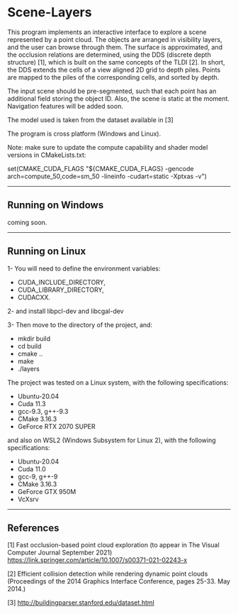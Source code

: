 # Scene-Layers

This program implements an interactive interface to explore a scene represented by a point cloud. The objects are arranged in visibility layers, and the user can browse through them. The surface is approximated, and the occlusion relations are determined, using the DDS (discrete depth structure) [1], which is built on the same concepts of the TLDI [2]. In short, the DDS extends the cells of a view aligned 2D grid to depth piles. Points are mapped to the piles of the corresponding cells, and sorted by depth.

The input scene should be pre-segmented, such that each point has an additional field storing the object ID. Also, the scene is static at the moment. Navigation features will be added soon.

The model used is taken from the dataset available in [3]

The program is cross platform (Windows and Linux).

Note: make sure to update the compute capability and shader model versions in CMakeLists.txt:

set(CMAKE_CUDA_FLAGS "${CMAKE_CUDA_FLAGS} -gencode arch=compute_50,code=sm_50 -lineinfo -cudart=static -Xptxas -v")

********************************************************************************

## Running on Windows

coming soon.

********************************************************************************

## Running on Linux

1- You will need to define the environment variables: 
* CUDA_INCLUDE_DIRECTORY, 
* CUDA_LIBRARY_DIRECTORY,
* CUDACXX. 

2- and install libpcl-dev and libcgal-dev
  
3- Then move to the directory of the project, and:

* mkdir build
* cd build
* cmake ..
* make
* ./layers


The project was tested on a Linux system, with the following specifications:

* Ubuntu-20.04
* Cuda 11.3
* gcc-9.3, g++-9.3
* CMake 3.16.3
* GeForce RTX 2070 SUPER


and also on WSL2 (Windows Subsystem for Linux 2), with the following specifications:

* Ubuntu-20.04
* Cuda 11.0
* gcc-9, g++-9
* CMake 3.16.3
* GeForce GTX 950M
* VcXsrv

********************************************************************************

## References

[1] Fast occlusion-based point cloud exploration  (to appear in The Visual Computer Journal September 2021)
https://link.springer.com/article/10.1007/s00371-021-02243-x

[2] Efficient collision detection while rendering dynamic point clouds (Proceedings of the 2014 Graphics Interface Conference, pages 25-33. May 2014.)

[3] http://buildingparser.stanford.edu/dataset.html
